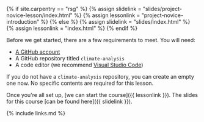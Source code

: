 
{% if site.carpentry == "rsg" %}
  {% assign slidelink = "slides/project-novice-lesson/index.html" %}
  {% assign lessonlink = "project-novice-introduction" %}
{% else %}
  {% assign slidelink = "slides/index.html" %}
  {% assign lessonlink = "index.html" %}
{% endif %}

Before we get started, there are a few requirements to meet. You will need:

* [A GitHub account](https://github.com)
* A GitHub repository titled `climate-analysis`
* A code editor (we recommend [Visual Studio Code](https://code.visualstudio.com/))

If you do not have a `climate-analysis` repository, you can create an empty one now. No specific contents are required for this lesson.

Once you're all set up, [we can start the course]({{ lessonlink }}). The slides for this course [can be found here]({{ slidelink }}).

{% include links.md %}